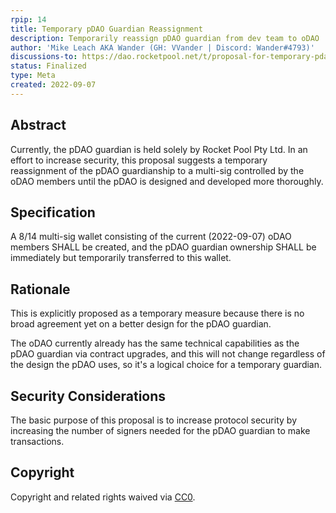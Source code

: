 ```yaml
---
rpip: 14
title: Temporary pDAO Guardian Reassignment
description: Temporarily reassign pDAO guardian from dev team to oDAO
author: 'Mike Leach AKA Wander (GH: VVander | Discord: Wander#4793)'
discussions-to: https://dao.rocketpool.net/t/proposal-for-temporary-pdao-guardian-reassignment/1024
status: Finalized
type: Meta
created: 2022-09-07
---
```


## Abstract

Currently, the pDAO guardian is held solely by Rocket Pool Pty Ltd. In an effort to increase security, this proposal suggests a temporary reassignment of the pDAO guardianship to a multi-sig controlled by the oDAO members until the pDAO is designed and developed more thoroughly.

## Specification
A 8/14 multi-sig wallet consisting of the current (2022-09-07) oDAO members SHALL be created, and the pDAO guardian ownership SHALL be immediately but temporarily transferred to this wallet.

## Rationale
This is explicitly proposed as a temporary measure because there is no broad agreement yet on a better design for the pDAO guardian. 

The oDAO currently already has the same technical capabilities as the pDAO guardian via contract upgrades, and this will not change regardless of the design the pDAO uses, so it's a logical choice for a temporary guardian.

## Security Considerations
The basic purpose of this proposal is to increase protocol security by increasing the number of signers needed for the pDAO guardian to make transactions.

## Copyright
Copyright and related rights waived via [CC0](https://creativecommons.org/publicdomain/zero/1.0/).
